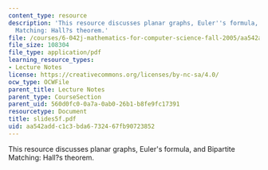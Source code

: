 ```yaml
---
content_type: resource
description: 'This resource discusses planar graphs, Euler''s formula, and Bipartite
  Matching: Hall?s theorem.'
file: /courses/6-042j-mathematics-for-computer-science-fall-2005/aa542addc1c3bda6732467fb90723852_slides5f.pdf
file_size: 108304
file_type: application/pdf
learning_resource_types:
- Lecture Notes
license: https://creativecommons.org/licenses/by-nc-sa/4.0/
ocw_type: OCWFile
parent_title: Lecture Notes
parent_type: CourseSection
parent_uid: 560d0fc0-0a7a-0ab0-26b1-b8fe9fc17391
resourcetype: Document
title: slides5f.pdf
uid: aa542add-c1c3-bda6-7324-67fb90723852
---
```

This resource discusses planar graphs, Euler's formula, and Bipartite Matching: Hall?s theorem.
